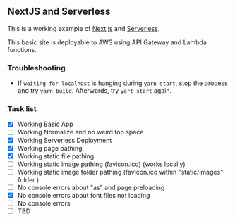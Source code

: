## NextJS and Serverless

This is a working example of [Next.js](https://nextjs.org) and [Serverless](https://serverless.com/).

This basic site is deployable to AWS using API Gateway and Lambda functions.

### Troubleshooting

- If `waiting for localhost` is hanging during `yarn start`, stop the process and try `yarn build`. Afterwards, try `yart start` again.

### Task list

- [x] Working Basic App
- [ ] Working Normalize and no weird top space
- [x] Working Serverless Deployment
- [x] Working page pathing
- [x] Working static file pathing
- [ ] Working static image pathing (favicon.ico) (works locally)
- [ ] Working static image folder pathing (favicon.ico within "static/images" folder )
- [ ] No console errors about "as" and page preloading
- [x] No console errors about font files not loading
- [ ] No console errors
- [ ] TBD
